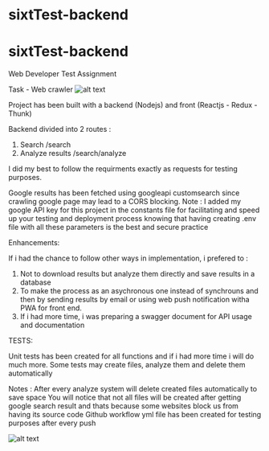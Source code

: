 # sixtTest-backend
# sixtTest-backend

Web Developer Test Assignment

Task - Web crawler
![alt text](https://tajcard.s3.ap-south-1.amazonaws.com/projectplan.png)


Project has been built with a backend (Nodejs) and front (Reactjs - Redux - Thunk)

Backend divided into 2 routes :

1) Search  /search
2) Analyze results  /search/analyze

I did my best to follow the requirments exactly as requests for testing purposes.

Google results has been fetched using googleapi customsearch since crawling google page may lead to a CORS blocking.
Note : I added my google API key for this project in the constants file for facilitating and speed up your testing and deployment process knowing that having creating .env file with all these parameters is the best and secure practice


Enhancements: 

If i had the chance to follow other ways in implementation, i prefered to :

1) Not to download results but analyze them directly and save results in a database
2) To make the process as an asychronous one instead of synchrouns and then by sending results by email or using web push notification witha  PWA for front end.
3) If i had more time, i was preparing a swagger document for API usage and documentation

TESTS:

Unit tests has been created for all functions and if i had more time i will do much more.
Some tests may create files, analyze them and delete them automatically


Notes : 
After every analyze system will delete created files automatically to save space
You will notice that not all files will be created after getting google search result and thats because some websites block us from having its source code
Github workflow yml file has been created for testing purposes after every push 


![alt text](https://tajcard.s3.ap-south-1.amazonaws.com/screencapture-github-mohmmadmoussa1988-sixtTest-backend-runs-1791193773-2021-01-29-14_11_09.png)



